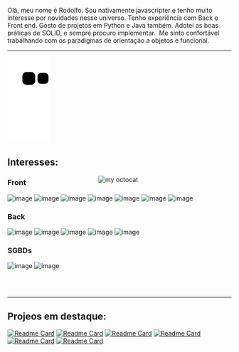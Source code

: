 <p>
Olá,
meu nome é Rodolfo.
Sou nativamente javascripter e tenho muito interesse por novidades nesse universo.
Tenho experiência com Back e Front end. Gosto de projetos em Python e Java também.
Adotei as boas práticas de SOLID, e sempre procuro implementar. 
Me sinto confortável trabalhando com os paradigmas de orientação a objetos e funcional.
</p>

---

![Snake animation](https://github.com/Jr3564/Jr3564/blob/output/github-contribution-grid-snake.svg)

## Interesses:

<img align="right" alt="my octocat" width="300px" src="https://octocat-generator-assets.githubusercontent.com/my-octocat-1628789214809.png?raw=true" />

### Front

![image](https://img.shields.io/badge/HTML5-E34F26?style=for-the-badge&logo=html5&logoColor=white)
![image](https://img.shields.io/badge/CSS3-1572B6?style=for-the-badge&logo=css3&logoColor=white)
![image](https://img.shields.io/badge/JavaScript-323330?style=for-the-badge&logo=javascript&logoColor=F7DF1E)
![image](https://img.shields.io/badge/React-20232A?style=for-the-badge&logo=react&logoColor=61DAFB)
![image](https://img.shields.io/badge/TypeScript-007ACC?style=for-the-badge&logo=typescript&logoColor=white)
![image](https://img.shields.io/badge/Jest-C21325?style=for-the-badge&logo=jest&logoColor=white)
![image](https://img.shields.io/badge/Redux-593D88?style=for-the-badge&logo=redux&logoColor=white)

### Back

![image](https://img.shields.io/badge/Node.js-339933?style=for-the-badge&logo=nodedotjs&logoColor=white)
![image](https://img.shields.io/badge/Express.js-000000?style=for-the-badge&logo=express&logoColor=white)
![image](https://img.shields.io/badge/Python-FFD43B?style=for-the-badge&logo=python&logoColor=darkgreen)
![image](https://img.shields.io/badge/Java-ED8B00?style=for-the-badge&logo=java&logoColor=white)
![image](https://img.shields.io/badge/Spring_Boot-F2F4F9?style=for-the-badge&logo=spring-boot)

### SGBDs

![image](https://img.shields.io/badge/MongoDB-4EA94B?style=for-the-badge&logo=mongodb&logoColor=white)
![image](https://img.shields.io/badge/MySQL-00000F?style=for-the-badge&logo=mysql&logoColor=white)

<br></br>

---

## Projeos em destaque:

[![Readme Card](https://github-readme-stats.vercel.app/api/pin/?username=jr3564&repo=jungle-news&theme=dark&hide_border=true)](https://github.com/Jr3564/jungle-news)
[![Readme Card](https://github-readme-stats.vercel.app/api/pin/?username=jr3564&repo=Pipeline_de_Dados&theme=dark&hide_border=true)](https://github.com/Jr3564/Pipeline_de_Dados)
[![Readme Card](https://github-readme-stats.vercel.app/api/pin/?username=jr3564&repo=Crawler-tech-news&theme=dark&hide_border=true)](https://github.com/Jr3564/Crawler-tech-news)
[![Readme Card](https://github-readme-stats.vercel.app/api/pin/?username=jr3564&repo=NLW6-valoriza&theme=dark&hide_border=true)](https://github.com/Jr3564/NLW6-valoriza)
[![Readme Card](https://github-readme-stats.vercel.app/api/pin/?username=jr3564&repo=API-central-de-erros-front&theme=dark&hide_border=true)](https://github.com/Jr3564/API-central-de-erros-front)
[![Readme Card](https://github-readme-stats.vercel.app/api/pin/?username=jr3564&repo=Dump-normaliza-o-filtros-Spotify&theme=dark&hide_border=true)](https://github.com/Jr3564/Dump-normaliza-o-filtros-Spotify)

<!--
**Jr3564/Jr3564** is a ✨ _special_ ✨ repository because its `README.md` (this file) appears on your GitHub profile.

Here are some ideas to get you started:

- 🔭 I’m currently working on ...
- 🌱 I’m currently learning ...
- 👯 I’m looking to collaborate on ...
- 🤔 I’m looking for help with ...
- 💬 Ask me about ...
- 📫 How to reach me: ...
- 😄 Pronouns: ...
- ⚡ Fun fact: ...
-->
